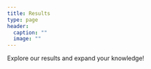 ```yaml
---
title: Results
type: page
header:
  caption: ""
  image: ""
---
```


Explore our results and expand your knowledge!
